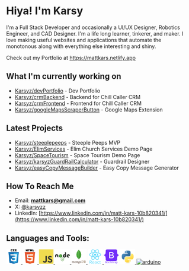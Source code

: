 # Hiya! I'm Karsy

I'm a Full Stack Developer and occasionally a UI/UX Designer, Robotics Engineer, and CAD Designer. I'm a life long learner, tinkerer, and maker. I love making useful websites and applications that automate the monotonous along with everything else interesting and shiny.

Check out my Portfolio at <a href="https://mattkars.netlify.app" target="_blank">https://mattkars.netlify.app</a>

## What I'm currently working on
 
- [Karsyz/devPortfolio](https://github.com/Karsyz/mattkarsDevPortfolio) - Dev Portfolio
- [Karsyz/crmBackend](https://github.com/Karsyz/karsyzCrmBackend) - Backend for Chill Caller CRM
- [Karsyz/crmFrontend](https://github.com/Karsyz/karsyzCrmFrontend) - Frontend for Chill Caller CRM
- [Karsyz/googleMapsScraperButton](https://github.com/Karsyz/googleMapsScraperButton) - Google Maps Extension

## Latest Projects

- [Karsyz/steeplepeeps](https://github.com/Karsyz/steeplePeeps) - Steeple Peeps MVP
- [Karsyz/ElimServices](https://github.com/Karsyz/elimServices) - Elim Church Services Demo Page
- [Karsyz/SpaceTourism](https://github.com/Karsyz/spaceTourism) - Space Tourism Demo Page
- [Karsyz/karsyzGuardRailCalculator](https://github.com/Karsyz/karsyzGuardRailCalculator) - Guardrail Designer
- [Karsyz/easyCopyMessageBuilder](https://github.com/Karsyz/easycopymessagebuilder) - Easy Copy Message Generator

## How To Reach Me

- Email: **mattkars@gmail.com**
- X: [@karsyzz](https://x.com/karsyzz)
- LinkedIn: [https://www.linkedin.com/in/matt-kars-10b820341/](https://www.linkedin.com/in/matt-kars-10b820341/)
 
## Languages and Tools:

<p><a href="https://www.w3schools.com/css/" target="_blank" rel="noreferrer"> <img src="https://raw.githubusercontent.com/devicons/devicon/master/icons/css3/css3-original-wordmark.svg" alt="css3" width="40" height="40"/> </a>  <a href="https://www.w3.org/html/" target="_blank" rel="noreferrer"> <img src="https://raw.githubusercontent.com/devicons/devicon/master/icons/html5/html5-original-wordmark.svg" alt="html5" width="40" height="40"/> </a>   <a href="https://developer.mozilla.org/en-US/docs/Web/JavaScript" target="_blank" rel="noreferrer"> <img src="https://raw.githubusercontent.com/devicons/devicon/master/icons/javascript/javascript-original.svg" alt="javascript" width="40" height="40"/> </a>   <a href="https://nodejs.org" target="_blank" rel="noreferrer"> <img src="https://raw.githubusercontent.com/devicons/devicon/master/icons/nodejs/nodejs-original-wordmark.svg" alt="nodejs" width="40" height="40"/> </a>    <a href="https://www.mongodb.com/" target="_blank" rel="noreferrer"> <img src="https://raw.githubusercontent.com/devicons/devicon/master/icons/mongodb/mongodb-original-wordmark.svg" alt="mongodb" width="40" height="40"/> </a>   <a href="https://reactjs.org/" target="_blank" rel="noreferrer"> <img src="https://raw.githubusercontent.com/devicons/devicon/master/icons/react/react-original-wordmark.svg" alt="react" width="40" height="40"/> </a>      <a href="https://getbootstrap.com" target="_blank" rel="noreferrer"> <img src="https://raw.githubusercontent.com/devicons/devicon/master/icons/bootstrap/bootstrap-plain-wordmark.svg" alt="bootstrap" width="40" height="40"/></a>  <a href="https://www.python.org" target="_blank" rel="noreferrer"> <img src="https://raw.githubusercontent.com/devicons/devicon/master/icons/python/python-original.svg" alt="python" width="40" height="40"/> </a>   <a href="https://zapier.com" target="_blank" rel="noreferrer"> <a href="https://www.arduino.cc/" target="_blank" rel="noreferrer"> <img src="https://cdn.worldvectorlogo.com/logos/arduino-1.svg" alt="arduino" width="40" height="40"/> </a>
</p>
